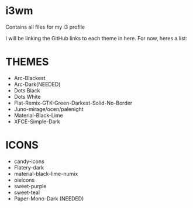 # i3wm
Contains all files for my i3 profile



I will be linking the GitHub links to each theme in here. For now, heres a list:

THEMES
===========
- Arc-Blackest
- Arc-Dark(NEEDED)
- Dots Black
- Dots White
- Flat-Remix-GTK-Green-Darkest-Solid-No-Border
- Juno-mirage/ocen/palenight
- Material-Black-Lime
- XFCE-Simple-Dark

ICONS
===========
- candy-icons
- Flatery-dark
- material-black-lime-numix
- oieicons
- sweet-purple
- sweet-teal
- Paper-Mono-Dark (NEEDED)
